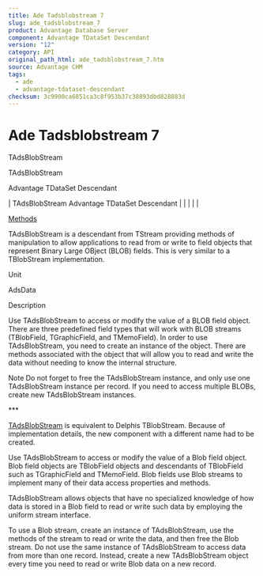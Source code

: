 ```yaml
---
title: Ade Tadsblobstream 7
slug: ade_tadsblobstream_7
product: Advantage Database Server
component: Advantage TDataSet Descendant
version: "12"
category: API
original_path_html: ade_tadsblobstream_7.htm
source: Advantage CHM
tags:
  - ade
  - advantage-tdataset-descendant
checksum: 3c9900ca6851ca3c8f953b37c38893dbd828883d
---
```


# Ade Tadsblobstream 7

TAdsBlobStream

TAdsBlobStream

Advantage TDataSet Descendant

| TAdsBlobStream  Advantage TDataSet Descendant |  |  |  |  |

[Methods](ade_tadsblobstream_methods.md)

TAdsBlobStream is a descendant from TStream providing methods of manipulation to allow applications to read from or write to field objects that represent Binary Large OBject (BLOB) fields. This is very similar to a TBlobStream implementation.

Unit

AdsData

Description

Use TAdsBlobStream to access or modify the value of a BLOB field object. There are three predefined field types that will work with BLOB streams (TBlobField, TGraphicField, and TMemoField). In order to use TAdsBlobStream, you need to create an instance of the object. There are methods associated with the object that will allow you to read and write the data without needing to know the internal structure.

Note Do not forget to free the TAdsBlobStream instance, and only use one TAdsBlobStream instance per record. If you need to access multiple BLOBs, create new TAdsBlobStream instances.

\*\*\*

[TAdsBlobStream](ade_tadsblobstream_7.md) is equivalent to Delphis TBlobStream. Because of implementation details, the new component with a different name had to be created.

Use TAdsBlobStream to access or modify the value of a Blob field object. Blob field objects are TBlobField objects and descendants of TBlobField such as TGraphicField and TMemoField. Blob fields use Blob streams to implement many of their data access properties and methods.

TAdsBlobStream allows objects that have no specialized knowledge of how data is stored in a Blob field to read or write such data by employing the uniform stream interface.

To use a Blob stream, create an instance of TAdsBlobStream, use the methods of the stream to read or write the data, and then free the Blob stream. Do not use the same instance of TAdsBlobStream to access data from more than one record. Instead, create a new TAdsBlobStream object every time you need to read or write Blob data on a new record.
